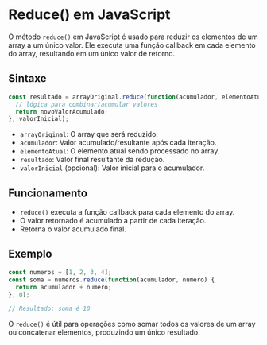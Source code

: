 # Reduce() em JavaScript

O método `reduce()` em JavaScript é usado para reduzir os elementos de um array a um único valor. Ele executa uma função callback em cada elemento do array, resultando em um único valor de retorno.

## Sintaxe

```javascript
const resultado = arrayOriginal.reduce(function(acumulador, elementoAtual) {
  // lógica para combinar/acumular valores
  return novoValorAcumulado;
}, valorInicial);
```

- `arrayOriginal`: O array que será reduzido.
- `acumulador`: Valor acumulado/resultante após cada iteração.
- `elementoAtual`: O elemento atual sendo processado no array.
- `resultado`: Valor final resultante da redução.
- `valorInicial` (opcional): Valor inicial para o acumulador.

## Funcionamento

- `reduce()` executa a função callback para cada elemento do array.
- O valor retornado é acumulado a partir de cada iteração.
- Retorna o valor acumulado final.

## Exemplo

```javascript
const numeros = [1, 2, 3, 4];
const soma = numeros.reduce(function(acumulador, numero) {
  return acumulador + numero;
}, 0);

// Resultado: soma é 10
```

O `reduce()` é útil para operações como somar todos os valores de um array ou concatenar elementos, produzindo um único resultado.
